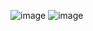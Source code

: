 ![image](https://user-images.githubusercontent.com/116554606/202730500-1ffbc39a-49d8-4df6-a4a1-191c2b418871.png)
![image](https://user-images.githubusercontent.com/116554606/202730629-a313fa7e-8b21-47c7-8b4e-f6437fd7e6ed.png)